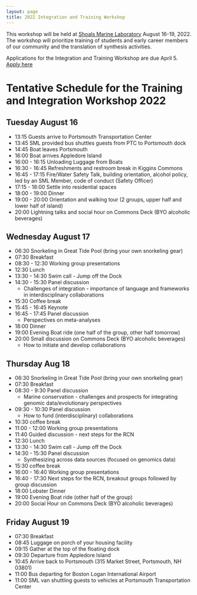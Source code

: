 ```yaml
---
layout: page
title: 2022 Integration and Training Workshop
---
```


This workshop will be held at [Shoals Marine Laboratory](https://www.shoalsmarinelaboratory.org/) August 16-19, 2022. The workshop will prioritize training of students and early career members of our community and the translation of synthesis activities.

Applications for the Integration and Training Workshop are due April 5.  [Apply here](https://docs.google.com/forms/d/e/1FAIpQLSdeYz0-4oakHYKxiZV3zFkucaKC6VLoB-7-uBrN43v6iTzH4Q/viewform)


# Tentative Schedule for the Training and Integration Workshop 2022

## Tuesday August 16
* 13:15 Guests arrive to Portsmouth Transportation Center 
* 13:45 SML provided bus shuttles guests from PTC to Portsmouth dock 
* 14:45 Boat leaves Portsmouth
* 16:00 Boat arrives Appledore Island 
* 16:00 - 16:15 Unloading Luggage from Boats
* 16:30 - 16:45 Refreshments and restroom break in Kiggins Commons 
* 16:45 - 17:15 Fire/Water Safety Talk, building orientation, alcohol policy, led by an SML Member, code of conduct (Safety Officer)  
* 17:15 - 18:00 Settle into residential spaces 
* 18:00 - 19:00 Dinner 
* 19:00 - 20:00 Orientation and walking tour (2 groups, upper half and lower half of island)
* 20:00 Lightning talks and social hour on Commons Deck (BYO alcoholic beverages)


## Wednesday August 17
 * 06:30 Snorkeling in Great Tide Pool (bring your own snorkeling gear)
 * 07:30 Breakfast
 * 08:30 - 12:30 Working group presentations 
 * 12:30 Lunch
 * 13:30 - 14:30 Swim call - Jump off the Dock
 * 14:30 - 15:30 Panel discussion 
   * Challenges of integration - importance of language and frameworks in interdisciplinary collaborations
 * 15:30 Coffee break
 * 15:45 - 16:45 Keynote 
 * 16:45 - 17:45 Panel discussion 
   * Perspectives on meta-analyses 
 * 18:00 Dinner
 * 19:00 Evening Boat ride (one half of the group, other half tomorrow)
 * 20:00 Small discussion on Commons Deck (BYO alcoholic beverages)
   * How to initiate and develop collaborations 

## Thursday Aug 18 
 * 06:30 Snorkeling in Great Tide Pool (bring your own snorkeling gear)
 * 07:30 Breakfast
 * 08:30 - 9:30 Panel discussion 
   * Marine conservation - challenges and prospects for integrating genomic data/evolutionary perspectives 
 * 09:30 - 10:30 Panel discussion 
   * How to fund (interdisciplinary) collaborations
 * 10:30 coffee break
 * 11:00 - 12:00 Working group presentations
 * 11:40 Guided discussion - next steps for the RCN 
 * 12:30 Lunch
 * 13:30 - 14:30 Swim call - Jump off the Dock
 * 14:30 - 15:30 Panel discussion 
   * Synthesizing across data sources (focused on genomics data)
 * 15:30 coffee break
 * 16:00 - 16:40 Working group presentations
 * 16:40 - 17:30 Next steps for the RCN, breakout groups followed by group discussion 
 * 18:00 Lobster Dinner
 * 19:00 Evening Boat ride (other half of the group)
 * 20:00 Social Hour on Commons Deck (BYO alcoholic beverages)

## Friday August 19 
 * 07:30 Breakfast
 * 08:45 Luggage on porch of your housing facility
 * 09:15 Gather at the top of the floating dock
 * 09:30 Departure from Appledore Island
 * 10:45 Arrive back to Portsmouth (315 Market Street, Portsmouth, NH 03801)
 * 11:00 Bus departing for Boston Logan International Airport
 * 11:00 SML van shuttling guests to vehicles at Portsmouth Transportation Center

